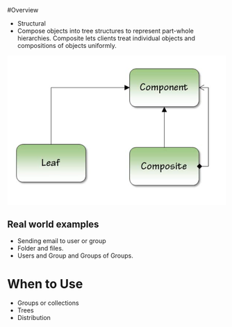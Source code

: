 #Overview
* Structural
* Compose objects into tree structures to represent part-whole hierarchies. Composite lets clients treat individual objects and compositions of objects uniformly.

![uml](https://github.com/sairamaj/designpatterns/blob/master/composite/uml.png)

## Real world examples
* Sending email to user or group
* Folder and files.
* Users and Group and Groups of Groups. 

# When to Use
* Groups or collections
* Trees
* Distribution
